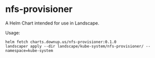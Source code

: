 # nfs-provisioner

A Helm Chart intended for use in Landscape.

Usage:
```
helm fetch charts.downup.us/nfs-provisioner:0.1.0
landscaper apply --dir landscape/kube-system/nfs-provisioner/ --namespace=kube-system
```
